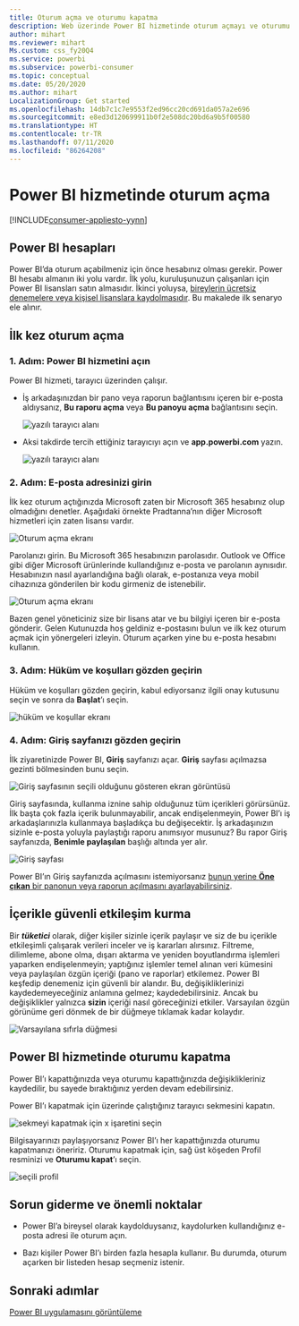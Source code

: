 ```yaml
---
title: Oturum açma ve oturumu kapatma
description: Web üzerinde Power BI hizmetinde oturum açmayı ve oturumu kapatmayı öğrenin.
author: mihart
ms.reviewer: mihart
Ms.custom: css_fy20Q4
ms.service: powerbi
ms.subservice: powerbi-consumer
ms.topic: conceptual
ms.date: 05/20/2020
ms.author: mihart
LocalizationGroup: Get started
ms.openlocfilehash: 14db7c1c7e9553f2ed96cc20cd691da057a2e696
ms.sourcegitcommit: e8ed3d120699911b0f2e508dc20bd6a9b5f00580
ms.translationtype: HT
ms.contentlocale: tr-TR
ms.lasthandoff: 07/11/2020
ms.locfileid: "86264208"
---
```

# <a name="sign-in-to-power-bi-service"></a>Power BI hizmetinde oturum açma

[!INCLUDE[consumer-appliesto-yynn](../includes/consumer-appliesto-yynn.md)]

## <a name="power-bi-accounts"></a>Power BI hesapları
Power BI’da oturum açabilmeniz için önce hesabınız olması gerekir. Power BI hesabı almanın iki yolu vardır. İlk yolu, kuruluşunuzun çalışanları için Power BI lisansları satın almasıdır. İkinci yoluysa, [bireylerin ücretsiz denemelere veya kişisel lisanslara kaydolmasıdır](../fundamentals/service-self-service-signup-for-power-bi.md). Bu makalede ilk senaryo ele alınır.

## <a name="sign-in-for-the-first-time"></a>İlk kez oturum açma

### <a name="step-1-open-the-power-bi-service"></a>1\. Adım: Power BI hizmetini açın
Power BI hizmeti, tarayıcı üzerinden çalışır. 

- İş arkadaşınızdan bir pano veya raporun bağlantısını içeren bir e-posta aldıysanız, **Bu raporu açma** veya **Bu panoyu açma** bağlantısını seçin.

    ![yazılı tarayıcı alanı](media/end-user-sign-in/power-bi-share.png)    

- Aksi takdirde tercih ettiğiniz tarayıcıyı açın ve **app.powerbi.com** yazın.

    ![yazılı tarayıcı alanı](media/end-user-sign-in/power-bi-sign-in.png)    


### <a name="step-2-type-your-email-address"></a>2\. Adım: E-posta adresinizi girin
İlk kez oturum açtığınızda Microsoft zaten bir Microsoft 365 hesabınız olup olmadığını denetler. Aşağıdaki örnekte Pradtanna’nın diğer Microsoft hizmetleri için zaten lisansı vardır. 

![Oturum açma ekranı](media/end-user-sign-in/power-bi-already.png)

Parolanızı girin. Bu Microsoft 365 hesabınızın parolasıdır. Outlook ve Office gibi diğer Microsoft ürünlerinde kullandığınız e-posta ve parolanın aynısıdır.  Hesabınızın nasıl ayarlandığına bağlı olarak, e-postanıza veya mobil cihazınıza gönderilen bir kodu girmeniz de istenebilir.   

![Oturum açma ekranı](media/end-user-sign-in/power-bi-pass.png)

Bazen genel yöneticiniz size bir lisans atar ve bu bilgiyi içeren bir e-posta gönderir. Gelen Kutunuzda hoş geldiniz e-postasını bulun ve ilk kez oturum açmak için yönergeleri izleyin. Oturum açarken yine bu e-posta hesabını kullanın. 
 
### <a name="step-3-review-the-terms-and-conditions"></a>3\. Adım: Hüküm ve koşulları gözden geçirin
Hüküm ve koşulları gözden geçirin, kabul ediyorsanız ilgili onay kutusunu seçin ve sonra da **Başlat**’ı seçin.

![hüküm ve koşullar ekranı](media/end-user-sign-in/power-bi-term.png)



### <a name="step-4-review-your-home-landing-page"></a>4\. Adım: Giriş sayfanızı gözden geçirin
İlk ziyaretinizde Power BI, **Giriş** sayfanızı açar. **Giriş** sayfası açılmazsa gezinti bölmesinden bunu seçin. 

![Giriş sayfasının seçili olduğunu gösteren ekran görüntüsü](media/end-user-sign-in/power-bi-home-selected.png)

Giriş sayfasında, kullanma iznine sahip olduğunuz tüm içerikleri görürsünüz. İlk başta çok fazla içerik bulunmayabilir, ancak endişelenmeyin, Power BI’ı iş arkadaşlarınızla kullanmaya başladıkça bu değişecektir. İş arkadaşınızın sizinle e-posta yoluyla paylaştığı raporu anımsıyor musunuz? Bu rapor Giriş sayfanızda, **Benimle paylaşılan** başlığı altında yer alır.

![Giriş sayfası](media/end-user-sign-in/power-bi-home.png)

Power BI’ın Giriş sayfanızda açılmasını istemiyorsanız [bunun yerine **Öne çıkan** bir panonun veya raporun açılmasını ayarlayabilirsiniz](end-user-featured.md). 

## <a name="safely-interact-with-content"></a>İçerikle güvenli etkileşim kurma
Bir ***tüketici*** olarak, diğer kişiler sizinle içerik paylaşır ve siz de bu içerikle etkileşimli çalışarak verileri inceler ve iş kararları alırsınız.  Filtreme, dilimleme, abone olma, dışarı aktarma ve yeniden boyutlandırma işlemleri yaparken endişelenmeyin; yaptığınız işlemler temel alınan veri kümesini veya paylaşılan özgün içeriği (pano ve raporlar) etkilemez. Power BI keşfedip denemeniz için güvenli bir alandır. Bu, değişikliklerinizi kaydedemeyeceğiniz anlamına gelmez; kaydedebilirsiniz. Ancak bu değişiklikler yalnızca **sizin** içeriği nasıl göreceğinizi etkiler. Varsayılan özgün görünüme geri dönmek de bir düğmeye tıklamak kadar kolaydır.

![Varsayılana sıfırla düğmesi](media/end-user-sign-in/power-bi-reset.png)

## <a name="sign-out-of-the-power-bi-service"></a>Power BI hizmetinde oturumu kapatma
Power BI’ı kapattığınızda veya oturumu kapattığınızda değişiklikleriniz kaydedilir, bu sayede bıraktığınız yerden devam edebilirsiniz.

Power BI’ı kapatmak için üzerinde çalıştığınız tarayıcı sekmesini kapatın. 

![sekmeyi kapatmak için x işaretini seçin](media/end-user-sign-in/power-bi-close.png) 

Bilgisayarınızı paylaşıyorsanız Power BI’ı her kapattığınızda oturumu kapatmanızı öneririz.  Oturumu kapatmak için, sağ üst köşeden Profil resminizi ve **Oturumu kapat**’ı seçin.  

![seçili profil](media/end-user-sign-in/power-bi-sign-out.png) 

## <a name="troubleshooting-and-considerations"></a>Sorun giderme ve önemli noktalar
- Power BI’a bireysel olarak kaydolduysanız, kaydolurken kullandığınız e-posta adresi ile oturum açın.

- Bazı kişiler Power BI’ı birden fazla hesapla kullanır. Bu durumda, oturum açarken bir listeden hesap seçmeniz istenir. 

## <a name="next-steps"></a>Sonraki adımlar
[Power BI uygulamasını görüntüleme](end-user-app-view.md)
